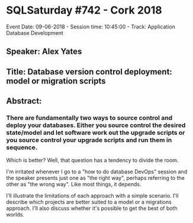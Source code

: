 # SQLSaturday #742 - Cork 2018
Event Date: 09-06-2018 - Session time: 10:45:00 - Track: Application  Database Development
## Speaker: Alex Yates
## Title: Database version control  deployment: model or migration scripts
## Abstract:
### There are fundamentally two ways to source control and deploy your databases. Either you source control the desired state/model and let software work out the upgrade scripts or you source control your upgrade scripts and run them in sequence.

Which is better? Well, that question has a tendency to divide the room.
 
I'm irritated whenever I go to a "how to do database DevOps" session and the speaker presents just one as "the right way", perhaps referring to the other as "the wrong way". Like most things, it depends.
 
I'll illustrate the limitations of each approach with a simple scenario. I'll describe which projects are better suited to a model or a migrations approach. I'll also discuss whether it's possible to get the best of both worlds.
